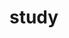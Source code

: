 # study<!DOCTYPE html>
<html lang="en">

<head>
    <meta charset="UTF-8">
    <meta http-equiv="X-UA-Compatible" content="IE=edge">
    <meta name="viewport" content="width=device-width, initial-scale=1.0">
    <title>Document</title>
    <style>
        button {
            width: 80px;
            height: 30px;
            border: 1px solid #ccc;
            outline: none;
            cursor: pointer;
        }

        .active {
            background: #58bc58;
            color: #fff;
        }
    </style>
</head>

<body>
    <button id="btn1" class="active">微信</button>
    <button id="btn2">通讯录</button>
    <button id="btn3">发现</button>
    <button id="btn4">我的</button>

    <script>
        // var btn1 = document.getElementById('btn1');
        // var btn2 = document.getElementById('btn2');
        // var btn3 = document.getElementById('btn3');
        // var btn4 = document.getElementById('btn4');

        // 通过标签名的形式获取元素
        // 通过标签名获取的数据 得到是一个伪数组集合
        //集合中包含获取到的元素
        // 也有length属性 ，length属性的值表示获取到元素的个数
        // 也有索引，也是从0开始，每一个元素的唯一标识
        var btns = document.getElementsByTagName('button');

        // btns 是一个伪数组 不能直接绑定事件
        // btns.onclick = function () {
        //     console.log(1);
        // }

        // 获取集合中的每一个元素 然后给这些元素绑定
        // btns[0]  h获取索引为0 的元素
        // 循环获取每一个元素
        for (var i = 0; i < btns.length; i++) {
            // console.log(btns[i]);
            // 得到每一个元素之后，给元素添加点击事件
            btns[i].onclick = function () {
                // 这里面代码 用户什么时候点击 代码就什么时候执行
                // 当用户点击的时候 循环就已经执行结束
                // 循环执行结束 i = 4
                // btns 集合中没有索引为4的元素
                // console.log(i);
                // console.log(btns[i]);
                // 排他思想：
                // 先把所有元素的active都移出:循环集合得到所有的元素
                // 然后给当前点击的元素添加
                for(var j = 0;j<btns.length;j++){
                    // console.log(btns[j]);
                    btns[j].className = '';
                }

                // this 表示当前点击的元素
                this.className = 'active';
            }
        }

        // btn1.onclick = function () {
        //     console.log('按钮1');
        // }
        // btn2.onclick = function () {
        //     console.log('按钮2');
        // }
        // btn3.onclick = function () {
        //     console.log('按钮3');
        // }
        // btn4.onclick = function () {
        //     console.log('按钮4');
        // }
    </script>
</body>

</html>
